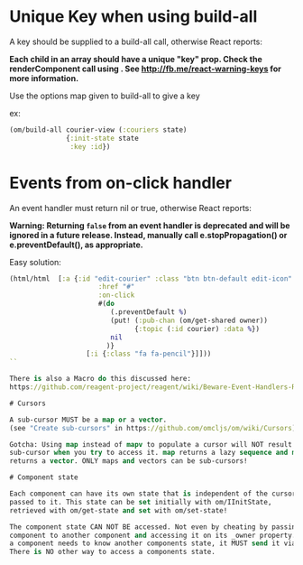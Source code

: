 # Unique Key when using build-all

A key should be supplied to a build-all call, otherwise React reports:

**Each child in an array should have a unique "key" prop. Check the renderComponent call using <undefined>. See http://fb.me/react-warning-keys for more information.**

Use the options map given to build-all to give a key

ex:
```clojure
(om/build-all courier-view (:couriers state)
	          {:init-state state
	           :key :id})
```
			   
# Events from on-click handler

An event handler must return nil or true, otherwise React reports:

**Warning: Returning `false` from an event handler is deprecated and will be ignored in a future release. Instead, manually call e.stopPropagation() or e.preventDefault(), as appropriate.**

Easy solution:

```clojure
(html/html  [:a {:id "edit-courier" :class "btn btn-default edit-icon"
                      :href "#"
                      :on-click
                      #(do
                         (.preventDefault %)
                         (put! (:pub-chan (om/get-shared owner))
                               {:topic (:id courier) :data %})
                         nil
                        )}
                   [:i {:class "fa fa-pencil"}]]))
``	

There is also a Macro do this discussed here:
https://github.com/reagent-project/reagent/wiki/Beware-Event-Handlers-Returning-False

# Cursors

A sub-cursor MUST be a map or a vector.
(see "Create sub-cursors" in https://github.com/omcljs/om/wiki/Cursors)

Gotcha: Using map instead of mapv to populate a cursor will NOT result in a
sub-cursor when you try to access it. map returns a lazy sequence and mapv
returns a vector. ONLY maps and vectors can be sub-cursors!

# Component state

Each component can have its own state that is independent of the cursor that is
passed to it. This state can be set initially with om/IInitState,
retrieved with om/get-state and set with om/set-state!

The component state CAN NOT BE accessed. Not even by cheating by passing a
component to another component and accessing it on its _owner property. If
a component needs to know another components state, it MUST send it via channels.
There is NO other way to access a components state.

